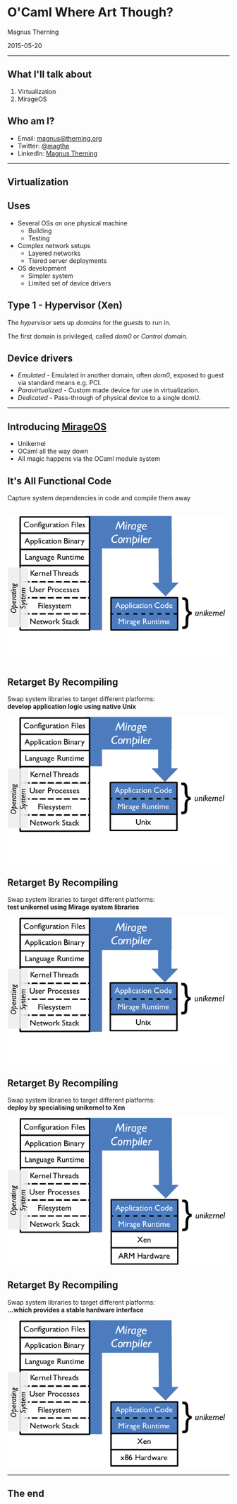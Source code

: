 <!-- .slide: class="title" -->

# O'Caml Where Art Though?

<medium>Magnus Therning</medium>

2015-05-20


----

## What I'll talk about

1. Virtualization
2. MirageOS


## Who am I?

- Email: <magnus@therning.org>
- Twitter: [@magthe](https://twitter.com/magthe)
- LinkedIn: [Magnus Therning](https://www.linkedin.com/pub/magnus-therning/1/a72/608)


----

## Virtualization


## Uses

- Several OSs on one physical machine
    - Building
    - Testing
- Complex network setups
    - Layered networks
    - Tiered server deployments
- OS development
    - Simpler system
    - Limited set of device drivers


## Type 1 - Hypervisor (Xen)

The _hypervisor_ sets up _domains_ for the _guests_ to run in.

The first domain is privileged, called _dom0_ or _Control domain_.


## Device drivers

- _Emulated_ - Emulated in another domain, often _dom0_, exposed to guest via standard means e.g. PCI.
- _Paravirtualized_ - Custom made device for use in virtualization.
- _Dedicated_ - Pass-through of physical device to a single domU.


----

## Introducing [MirageOS](http://openmirage.org/)

- Unikernel 
- OCaml all the way down
- All magic happens via the OCaml module system


## It's All Functional Code

Capture system dependencies in code and compile them away<br/>
<span class="right" style="width: 15em">
  &nbsp;
</span>

<p class="stretch center">
  <img src="stack-abstract.png" />
</p>


## Retarget By Recompiling

Swap system libraries to target different platforms:<br/>
<span class="right">**develop application logic using native Unix**</span>

<p class="stretch center">
  <img src="stack-unix.png" />
</p>


## Retarget By Recompiling

Swap system libraries to target different platforms:<br/>
<span class="right">**test unikernel using Mirage system libraries**</span>

<p class="stretch center">
  <img src="stack-unix-direct.png" />
</p>


## Retarget By Recompiling

Swap system libraries to target different platforms:<br/>
<span class="right">**deploy by specialising unikernel to Xen**</span>

<p class="stretch center">
  <img src="stack-arm.png" />
</p>


## Retarget By Recompiling

Swap system libraries to target different platforms:<br/>
<span class="right">**...which provides a stable hardware interface**</span>

<p class="stretch center">
  <img src="stack-x86.png" />
</p>


----

## The end
